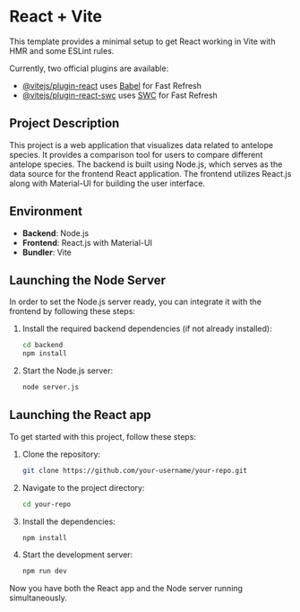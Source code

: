 # React + Vite

This template provides a minimal setup to get React working in Vite with HMR and some ESLint rules.

Currently, two official plugins are available:

- [@vitejs/plugin-react](https://github.com/vitejs/vite-plugin-react/blob/main/packages/plugin-react/README.md) uses [Babel](https://babeljs.io/) for Fast Refresh
- [@vitejs/plugin-react-swc](https://github.com/vitejs/vite-plugin-react-swc) uses [SWC](https://swc.rs/) for Fast Refresh


## Project Description

This project is a web application that visualizes data related to antelope species. It provides a comparison tool for users to compare different antelope species. The backend is built using Node.js, which serves as the data source for the frontend React application. The frontend utilizes React.js along with Material-UI for building the user interface.

## Environment

- **Backend**: Node.js
- **Frontend**: React.js with Material-UI
- **Bundler**: Vite



## Launching the Node Server

In order to set the Node.js server ready, you can integrate it with the frontend by following these steps:

1. Install the required backend dependencies (if not already installed):
    ```bash
    cd backend
    npm install
    ```

2. Start the Node.js server:
    ```bash
    node server.js
    ```

## Launching the React app 
To get started with this project, follow these steps:

1. Clone the repository:
    ```bash
    git clone https://github.com/your-username/your-repo.git
    ```

2. Navigate to the project directory:
    ```bash
    cd your-repo
    ```

3. Install the dependencies:
    ```bash
    npm install
    ```

4. Start the development server:
    ```bash
    npm run dev
    ```


Now you have both the React app and the Node server running simultaneously.